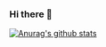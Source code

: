 ### Hi there 👋

[![Anurag's github stats](https://github-readme-stats.vercel.app/api?username=FreckledCoder&count_private=true)](https://github.com/anuraghazra/github-readme-stats)
